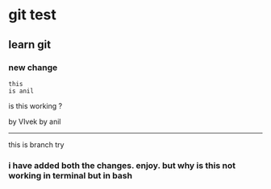 # git test
## learn git
### new change

```hi
this 
is anil
```
is this working ?

by VIvek
by anil<hr/>
this is branch try

### i have added both the changes. enjoy. but why is this not working in terminal but in bash